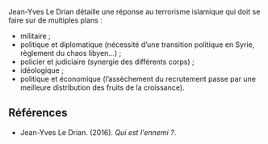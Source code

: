 Jean-Yves Le Drian détaille une réponse au terrorisme islamique qui doit se faire sur de multiples plans :

- militaire ;
- politique et diplomatique (nécessité d’une transition politique en Syrie, règlement du chaos libyen…) ;
- policier et judiciaire (synergie des différents corps) ;
- idéologique ;
- politique et économique (l’assèchement du recrutement passe par une meilleure distribution des fruits de la croissance).

## Références

- Jean-Yves Le Drian. (2016). _Qui est l'ennemi ?_.